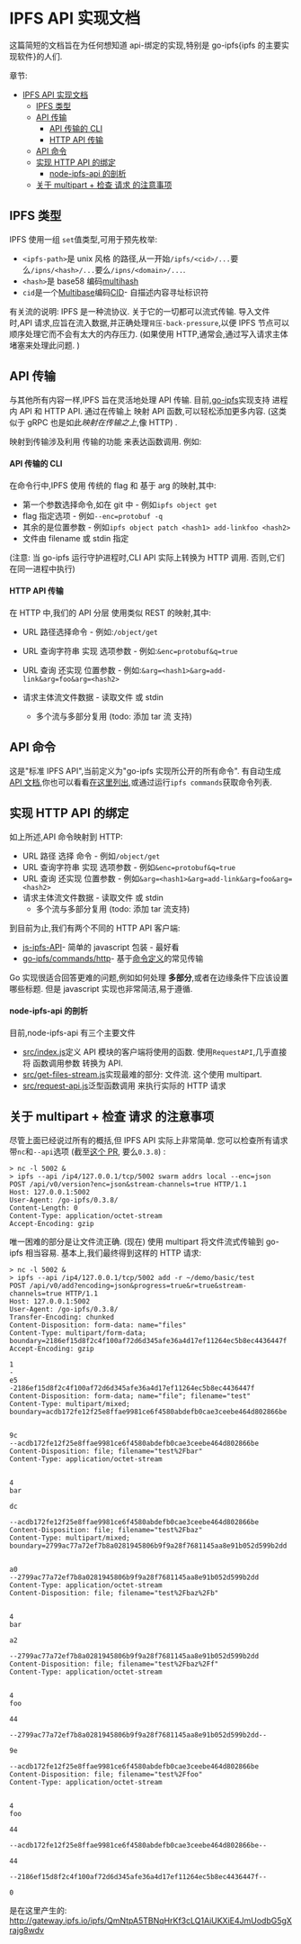 # IPFS API 实现文档

这篇简短的文档旨在为任何想知道 api-绑定的实现,特别是 go-ipfs{ipfs 的主要实现软件}的人们.

章节:

<!-- START doctoc generated TOC please keep comment here to allow auto update -->
<!-- DON'T EDIT THIS SECTION, INSTEAD RE-RUN doctoc TO UPDATE -->

- [IPFS API 实现文档](#ipfs-api%E5%AE%9E%E7%8E%B0%E6%96%87%E6%A1%A3)
  - [IPFS 类型](#ipfs%E7%B1%BB%E5%9E%8B)
  - [API 传输](#api%E4%BC%A0%E8%BE%93)
    - [API 传输的 CLI](#api%E4%BC%A0%E8%BE%93%E7%9A%84cli)
    - [HTTP API 传输](#http-api%E4%BC%A0%E8%BE%93)
  - [API 命令](#api%E5%91%BD%E4%BB%A4)
  - [实现 HTTP API 的绑定](#%E5%AE%9E%E7%8E%B0-http-api%E7%9A%84%E7%BB%91%E5%AE%9A)
    - [node-ipfs-api 的剖析](#node-ipfs-api%E7%9A%84%E5%89%96%E6%9E%90)
  - [关于 multipart + 检查 请求 的注意事项](#%E5%85%B3%E4%BA%8E-multipart--%E6%A3%80%E6%9F%A5-%E8%AF%B7%E6%B1%82-%E7%9A%84%E6%B3%A8%E6%84%8F%E4%BA%8B%E9%A1%B9)

<!-- END doctoc generated TOC please keep comment here to allow auto update -->

## IPFS 类型

IPFS 使用一组 `set`值类型,可用于预先枚举:

- `<ipfs-path>`是 unix 风格 的路径,从一开始`/ipfs/<cid>/...`要么`/ipns/<hash>/...`要么`/ipns/<domain>/...`.
- `<hash>`是 base58 编码[multihash](https://github.com/multiformats/multihash)
- `cid`是一个[Multibase](https://github.com/multiformats/multibase)编码[CID](https://github.com/ipld/cid)- 自描述内容寻址标识符

有关流的说明: IPFS 是一种流协议. 关于它的一切都可以流式传输. 导入文件时,API 请求,应旨在流入数据,并正确处理`背压-back-pressure`,以便 IPFS 节点可以顺序处理它而不会有太大的内存压力. (如果使用 HTTP,通常会,通过写入请求主体堵塞来处理此问题. )

## API 传输

与其他所有内容一样,IPFS 旨在灵活地处理 API 传输. 目前,[go-ipfs](https://github.com/ipfs/go-ipfs)实现支持 进程内 API 和 HTTP API. 通过在传输上 映射 API 函数,可以轻松添加更多内容. (这类似于 gRPC 也是如此*映射在传输之上*,像 HTTP) .

映射到传输涉及利用 传输的功能 来表达函数调用. 例如:

#### API 传输的 CLI

在命令行中,IPFS 使用 传统的 flag 和 基于 arg 的映射,其中:

- 第一个参数选择命令,如在 git 中 - 例如`ipfs object get`
- flag 指定选项 - 例如`--enc=protobuf -q`
- 其余的是位置参数 - 例如`ipfs object patch <hash1> add-linkfoo <hash2>`
- 文件由 filename 或 stdin 指定

(注意: 当 go-ipfs 运行守护进程时,CLI API 实际上转换为 HTTP 调用. 否则,它们在同一进程中执行)

#### HTTP API 传输

在 HTTP 中,我们的 API 分层 使用类似 REST 的映射,其中:

- URL 路径选择命令 - 例如:`/object/get`
- URL 查询字符串 实现 选项参数 - 例如:`&enc=protobuf&q=true`
- URL 查询 还实现 位置参数 - 例如:`&arg=<hash1>&arg=add-link&arg=foo&arg=<hash2>`
- 请求主体流文件数据 - 读取文件 或 stdin

  - 多个流与多部分复用 (todo: 添加 tar 流 支持)

## API 命令

这是"标准 IPFS API",当前定义为"go-ipfs 实现所公开的所有命令".
有自动生成[API 文档](https://ipfs.io/docs/api/),你也可以看看[在这里列出](https://git.io/v5KG1),或通过运行`ipfs commands`获取命令列表.

## 实现 HTTP API 的绑定

如上所述,API 命令映射到 HTTP:

- URL 路径 选择 命令 - 例如`/object/get`
- URL 查询字符串 实现 选项参数 - 例如`&enc=protobuf&q=true`
- URL 查询 还实现 位置参数 - 例如`&arg=<hash1>&arg=add-link&arg=foo&arg=<hash2>`
- 请求主体流文件数据 - 读取文件 或 stdin
  - 多个流与多部分复用 (todo: 添加 tar 流支持)

到目前为止,我们有两个不同的 HTTP API 客户端:

- [js-ipfs-API](https://github.com/ipfs/js-ipfs-api)- 简单的 javascript 包装 - 最好看
- [go-ipfs/commands/http](https://git.io/v5KnB)- 基于[命令定义](https://git.io/v5KnE)的常见传输

Go 实现很适合回答更难的问题,例如如何处理 **多部分**,或者在边缘条件下应该设置哪些标题. 但是 javascript 实现也非常简洁,易于遵循.

#### node-ipfs-api 的剖析

目前,node-ipfs-api 有三个主要文件

- [src/index.js](https://git.io/v5Kn2)定义 API 模块的客户端将使用的函数. 使用`RequestAPI`,几乎直接将 函数调用参数 转换为 API.
- [src/get-files-stream.js](https://git.io/v5Knr)实现最难的部分: 文件流. 这个使用 multipart.
- [src/request-api.js](https://git.io/v5KnP)泛型函数调用 来执行实际的 HTTP 请求

## 关于 multipart + 检查 请求 的注意事项

尽管上面已经说过所有的概括,但 IPFS API 实际上非常简单. 您可以检查所有请求带`nc`和`--api`选项 (截至[这个 PR](https://github.com/ipfs/go-ipfs/pull/1598), 要么`0.3.8`) :

    > nc -l 5002 &
    > ipfs --api /ip4/127.0.0.1/tcp/5002 swarm addrs local --enc=json
    POST /api/v0/version?enc=json&stream-channels=true HTTP/1.1
    Host: 127.0.0.1:5002
    User-Agent: /go-ipfs/0.3.8/
    Content-Length: 0
    Content-Type: application/octet-stream
    Accept-Encoding: gzip

唯一困难的部分是让文件流正确. (现在) 使用 multipart 将文件流式传输到 go-ipfs 相当容易. 基本上,我们最终得到这样的 HTTP 请求:

    > nc -l 5002 &
    > ipfs --api /ip4/127.0.0.1/tcp/5002 add -r ~/demo/basic/test
    POST /api/v0/add?encoding=json&progress=true&r=true&stream-channels=true HTTP/1.1
    Host: 127.0.0.1:5002
    User-Agent: /go-ipfs/0.3.8/
    Transfer-Encoding: chunked
    Content-Disposition: form-data: name="files"
    Content-Type: multipart/form-data; boundary=2186ef15d8f2c4f100af72d6d345afe36a4d17ef11264ec5b8ec4436447f
    Accept-Encoding: gzip

    1
    -
    e5
    -2186ef15d8f2c4f100af72d6d345afe36a4d17ef11264ec5b8ec4436447f
    Content-Disposition: form-data; name="file"; filename="test"
    Content-Type: multipart/mixed; boundary=acdb172fe12f25e8ffae9981ce6f4580abdefb0cae3ceebe464d802866be


    9c
    --acdb172fe12f25e8ffae9981ce6f4580abdefb0cae3ceebe464d802866be
    Content-Disposition: file; filename="test%2Fbar"
    Content-Type: application/octet-stream


    4
    bar

    dc

    --acdb172fe12f25e8ffae9981ce6f4580abdefb0cae3ceebe464d802866be
    Content-Disposition: file; filename="test%2Fbaz"
    Content-Type: multipart/mixed; boundary=2799ac77a72ef7b8a0281945806b9f9a28f7681145aa8e91b052d599b2dd


    a0
    --2799ac77a72ef7b8a0281945806b9f9a28f7681145aa8e91b052d599b2dd
    Content-Type: application/octet-stream
    Content-Disposition: file; filename="test%2Fbaz%2Fb"


    4
    bar

    a2

    --2799ac77a72ef7b8a0281945806b9f9a28f7681145aa8e91b052d599b2dd
    Content-Disposition: file; filename="test%2Fbaz%2Ff"
    Content-Type: application/octet-stream


    4
    foo

    44

    --2799ac77a72ef7b8a0281945806b9f9a28f7681145aa8e91b052d599b2dd--

    9e

    --acdb172fe12f25e8ffae9981ce6f4580abdefb0cae3ceebe464d802866be
    Content-Disposition: file; filename="test%2Ffoo"
    Content-Type: application/octet-stream


    4
    foo

    44

    --acdb172fe12f25e8ffae9981ce6f4580abdefb0cae3ceebe464d802866be--

    44

    --2186ef15d8f2c4f100af72d6d345afe36a4d17ef11264ec5b8ec4436447f--

    0

是在这里产生的: <http://gateway.ipfs.io/ipfs/QmNtpA5TBNqHrKf3cLQ1AiUKXiE4JmUodbG5gXrajg8wdv>

